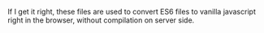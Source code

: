 If I get it right, these files are used to convert ES6 files to vanilla javascript right in the browser, without compilation on server side.